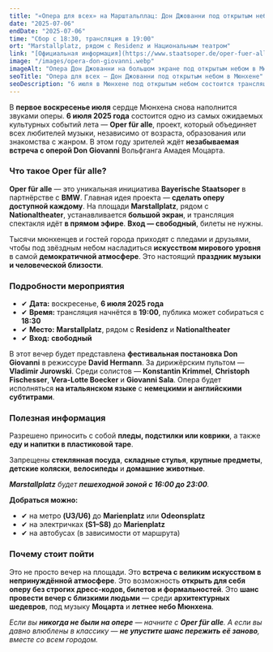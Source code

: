 ```yaml
---
title: "«Опера для всех» на Марштальплац: Дон Джованни под открытым небом"
date: "2025-07-06"
endDate: "2025-07-06"
time: "Сбор с 18:30, трансляция в 19:00"
ort: "Marstallplatz, рядом с Residenz и Национальным театром"
link: "[Официальная информация](https://www.staatsoper.de/oper-fuer-alle)"
image: "/images/opera-don-giovanni.webp"
imageAlt: "Опера Дон Джованни на большом экране под открытым небом в Мюнхене"
seoTitle: "Опера для всех — Дон Джованни под открытым небом в Мюнхене"
seoDescription: "6 июля в Мюнхене под открытым небом состоится трансляция оперы Дон Джованни. Вход свободный. Музыка Моцарта, атмосфера лета, живое искусство без билетов."
---
```


В **первое воскресенье июля** сердце Мюнхена снова наполнится звуками оперы. **6 июля 2025 года** состоится одно из самых ожидаемых культурных событий лета — **Oper für alle**, проект, который объединяет всех любителей музыки, независимо от возраста, образования или знакомства с жанром. В этом году зрителей ждёт **незабываемая встреча с оперой Don Giovanni** Вольфганга Амадея Моцарта.

### Что такое Oper für alle?

**Oper für alle** — это уникальная инициатива **Bayerische Staatsoper** в партнёрстве с **BMW**. Главная идея проекта — **сделать оперу доступной каждому**. На площади **Marstallplatz**, рядом с **Nationaltheater**, устанавливается **большой экран**, и трансляция спектакля идёт **в прямом эфире**. **Вход — свободный**, билеты не нужны.

Тысячи мюнхенцев и гостей города приходят с пледами и друзьями, чтобы под звёздным небом насладиться **искусством мирового уровня** в самой **демократичной атмосфере**. Это настоящий **праздник музыки и человеческой близости**.

### Подробности мероприятия

- ✔ **Дата:** воскресенье, **6 июля 2025 года**  
- ✔ **Время:** трансляция начнётся в **19:00**, публика может собираться с **18:30**  
- ✔ **Место:** **Marstallplatz**, рядом с **Residenz** и **Nationaltheater**  
- ✔ **Вход:** **свободный**

В этот вечер будет представлена **фестивальная постановка Don Giovanni** в режиссуре **David Hermann**. За дирижёрским пультом — **Vladimir Jurowski**. Среди солистов — **Konstantin Krimmel**, **Christoph Fischesser**, **Vera-Lotte Boecker** и **Giovanni Sala**. Опера будет исполняться **на итальянском языке** с **немецкими и английскими субтитрами**.

### Полезная информация

Разрешено приносить с собой **пледы, подстилки или коврики**, а также **еду и напитки в пластиковой таре**.

Запрещены **стеклянная посуда**, **складные стулья**, **крупные предметы**, **детские коляски**, **велосипеды** и **домашние животные**.

_**Marstallplatz** будет **пешеходной зоной с 16:00 до 23:00**._

**Добраться можно:** 
- ✔ на метро **(U3/U6)** до **Marienplatz** или **Odeonsplatz**  
- ✔ на электричках **(S1–S8)** до **Marienplatz**  
- ✔ на автобусах (в зависимости от маршрута)

### Почему стоит пойти

Это не просто вечер на площади. Это **встреча с великим искусством в непринуждённой атмосфере**. Это возможность **открыть для себя оперу без строгих дресс-кодов, билетов и формальностей**. Это **шанс провести вечер с близкими людьми** — среди **архитектурных шедевров**, под музыку **Моцарта** и **летнее небо Мюнхена**.

_Если вы **никогда не были на опере** — начните с **Oper für alle**. А если вы давно влюблены в классику — **не упустите шанс пережить её заново**, вместе со всем городом._

